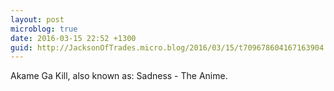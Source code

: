```yaml
---
layout: post
microblog: true
date: 2016-03-15 22:52 +1300
guid: http://JacksonOfTrades.micro.blog/2016/03/15/t709678604167163904.html
---
```

Akame Ga Kill, also known as: Sadness - The Anime.
